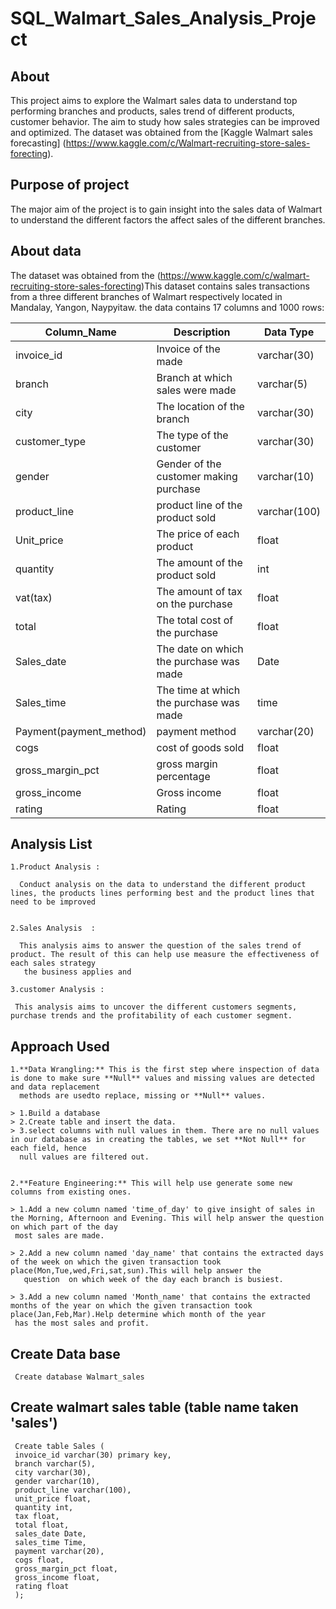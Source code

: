    # SQL_Walmart_Sales_Analysis_Project

                                    

   ## About
   

   This project aims to explore the Walmart sales data to understand top performing branches and products, sales trend of different products, customer behavior. 
   The aim to study how sales strategies can be improved and optimized. The dataset was obtained from the [Kaggle Walmart sales forecasting]
   (https://www.kaggle.com/c/Walmart-recruiting-store-sales-forecting).
 


   ## Purpose of project

   The major aim of the project is to gain insight into the sales data of Walmart to understand the different factors the affect sales of the different branches.


   ## About data
   
   The dataset was obtained from the (https://www.kaggle.com/c/walmart-recruiting-store-sales-forecting)This dataset contains sales transactions from a three different 
   branches of Walmart respectively located in Mandalay, Yangon, Naypyitaw. the data contains 17 columns and 1000 rows:

  
| Column_Name              | Description                            |Data Type     |                   
|------------------------- |----------------------------------------|--------------
|invoice_id                |Invoice of the made                     |varchar(30)   | 
|branch                    |Branch at which sales were made         |varchar(5)    |      
|city                      |The location of the branch              |varchar(30)   |
|customer_type             |The type of the customer                |varchar(30)   |     
|gender                    |Gender of the customer making purchase  |varchar(10)   |
|product_line             |product line of the product sold        |varchar(100)  |     
|Unit_price               |The price of each product               |float         |
|quantity                 |The amount of the product sold          |int           |
|vat(tax)                 |The amount of tax on the purchase       |float         |
|total                    |The total cost of the purchase          |float         |    
|Sales_date               |The date on which the purchase was made |Date          |
|Sales_time               |The time at which the purchase was made |time          |
|Payment(payment_method)  |payment method                          |varchar(20)   |
|cogs                     |cost of goods sold                      |float         |
|gross_margin_pct         |gross margin percentage                 |float         |
|gross_income             |Gross income                            |float         |
|rating                   |Rating                                  |float         |


  ## Analysis List

    1.Product Analysis :   
    
      Conduct analysis on the data to understand the different product lines, the products lines performing best and the product lines that need to be improved

 
    2.Sales Analysis  :

      This analysis aims to answer the question of the sales trend of product. The result of this can help use measure the effectiveness of each sales strategy
       the business applies and
      
    3.customer Analysis :
    
     This analysis aims to uncover the different customers segments, purchase trends and the profitability of each customer segment.


   ## Approach Used 

    1.**Data Wrangling:** This is the first step where inspection of data is done to make sure **Null** values and missing values are detected and data replacement
      methods are usedto replace, missing or **Null** values.

    > 1.Build a database
    > 2.Create table and insert the data.
    > 3.select columns with null values in them. There are no null values in our database as in creating the tables, we set **Not Null** for each field, hence 
      null values are filtered out.


    2.**Feature Engineering:** This will help use generate some new columns from existing ones.
   
    > 1.Add a new column named 'time_of_day' to give insight of sales in the Morning, Afternoon and Evening. This will help answer the question on which part of the day 
     most sales are made.
    
    > 2.Add a new column named 'day_name' that contains the extracted days of the week on which the given transaction took place(Mon,Tue,wed,Fri,sat,sun).This will help answer the
       question  on which week of the day each branch is busiest.

    > 3.Add a new column named 'Month_name' that contains the extracted months of the year on which the given transaction took place(Jan,Feb,Mar).Help determine which month of the year
     has the most sales and profit.

   ## Create Data base

     Create database Walmart_sales

   ## Create walmart sales table (table name taken 'sales')
     
     Create table Sales (
     invoice_id varchar(30) primary key,
     branch varchar(5),
     city varchar(30),
     gender varchar(10),
     product_line varchar(100),
     unit_price float,
     quantity int,
     tax float,
     total float,
     sales_date Date,
     sales_time Time,
     payment varchar(20),
     cogs float,
     gross_margin_pct float,
     gross_income float,
     rating float
     ); 
    
         
    

     
